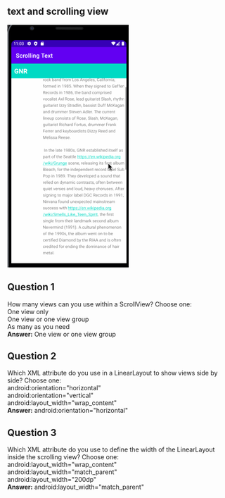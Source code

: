 ## text and scrolling view
![](app/src/main/res/drawable/homework.gif)
## Question 1
How many views can you use within a ScrollView? Choose one:<br>
One view only<br>
One view or one view group<br>
As many as you need<br>
<b>Answer:</b> One view or one view group<br>
## Question 2
Which XML attribute do you use in a LinearLayout to show views side by side? Choose one:<br>
android:orientation="horizontal"<br>
android:orientation="vertical"<br>
android:layout_width="wrap_content"<br>
<b>Answer:</b> android:orientation="horizontal"<br>
## Question 3
Which XML attribute do you use to define the width of the LinearLayout inside the scrolling view? Choose one:<br>
android:layout_width="wrap_content"<br>
android:layout_width="match_parent"<br>
android:layout_width="200dp"<br>
<b>Answer:</b> android:layout_width="match_parent"<br>